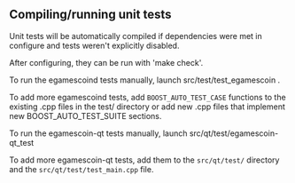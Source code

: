 Compiling/running unit tests
------------------------------------

Unit tests will be automatically compiled if dependencies were met in configure
and tests weren't explicitly disabled.

After configuring, they can be run with 'make check'.

To run the egamescoind tests manually, launch src/test/test_egamescoin .

To add more egamescoind tests, add `BOOST_AUTO_TEST_CASE` functions to the existing
.cpp files in the test/ directory or add new .cpp files that
implement new BOOST_AUTO_TEST_SUITE sections.

To run the egamescoin-qt tests manually, launch src/qt/test/egamescoin-qt_test

To add more egamescoin-qt tests, add them to the `src/qt/test/` directory and
the `src/qt/test/test_main.cpp` file.
